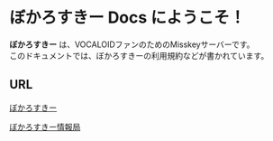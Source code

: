 # ぼかろすきー Docs にようこそ！

**ぼかろすきー** は、VOCALOIDファンのためのMisskeyサーバーです。  
このドキュメントでは、ぼかろすきーの利用規約などが書かれています。

## URL
[ぼかろすきー](https://vocaloid.app)

[ぼかろすきー情報局](https://vocaloid.app/@info)